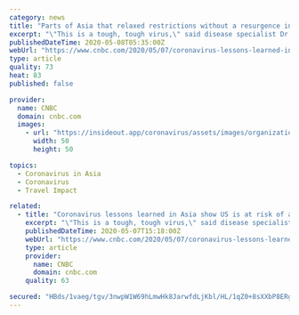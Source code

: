```yaml
---
category: news
title: "Parts of Asia that relaxed restrictions without a resurgence in coronavirus cases did these three things"
excerpt: "\"This is a tough, tough virus,\" said disease specialist Dr. Dale Fisher. \"All it takes is one infected person and it spreads like wildfire.\""
publishedDateTime: 2020-05-08T05:35:00Z
webUrl: "https://www.cnbc.com/2020/05/07/coronavirus-lessons-learned-in-asia-show-us-is-at-risk-of-a-resurge-in-cases-as-states-reopen-businesses.html"
type: article
quality: 73
heat: 83
published: false

provider:
  name: CNBC
  domain: cnbc.com
  images:
    - url: "https://insideout.app/coronavirus/assets/images/organizations/cnbc.com-50x50.jpg"
      width: 50
      height: 50

topics:
  - Coronavirus in Asia
  - Coronavirus
  - Travel Impact

related:
  - title: "Coronavirus lessons learned in Asia show US is at risk of a resurge in cases as states reopen businesses"
    excerpt: "\"This is a tough, tough virus,\" said disease specialist Dr. Dale Fisher. \"All it takes is one infected person and it spreads like wildfire.\""
    publishedDateTime: 2020-05-07T15:18:00Z
    webUrl: "https://www.cnbc.com/2020/05/07/coronavirus-lessons-learned-in-asia-show-us-is-at-risk-of-a-resurge-in-cases-as-states-reopen-businesses.html"
    type: article
    provider:
      name: CNBC
      domain: cnbc.com
    quality: 63

secured: "HBds/1vaeg/tgv/3nwpW1W69hLmwHk8JarwfdLjKbl/HL/1qZ0+8sXXbP8ERg7F9nrTlQE3d3k3VierEO0nVrfwj7wOkiXkzRXMaBqo+6y/wFKW+sGL/wxSs75mNpIYqwPCt7gLnbFz3fQgyMMW1lsYU9iS4DlvCNczoPTcvbddK5hMTBSgW25x1wpJUVUxnAILo/rrnF6NChh46uIO1pnGAd/guAzVa52HhosU1NEyC9tNpW5C1XDhuAMAvcrTVai+OnOMGf+kems/1LCExXAw1KPFM44znVEb3f+sg62kEmB7yVkE3ucDLFHSOE6+upgxR3rCwgeT38EKpx/Jl4eSwiYKK7+5uM5yD3S2nCzflc8mYDBidKAIhcfArNZtKJNoVa87mwh2un9sm4Cv6wLetnyjVz3nxlDeIdNSD/jssGwT8eGGl9IBZKY0MPBC9pkK1sskxeNBRIYZ1PMpJiH8vY0kMhurJ+EFpdc6ioUQ=;93eVW9Z5Wxuunj4OEw0jIA=="
---
```


